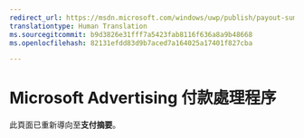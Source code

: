 ```yaml
---
redirect_url: https://msdn.microsoft.com/windows/uwp/publish/payout-summary
translationtype: Human Translation
ms.sourcegitcommit: b9d3826e31fff7a5423fab8116f636a8a9b48668
ms.openlocfilehash: 82131efdd83d9b7aced7a164025a17401f827cba

---
```


# Microsoft Advertising 付款處理程序

此頁面已重新導向至**支付摘要**。



<!--HONumber=Aug16_HO3-->


